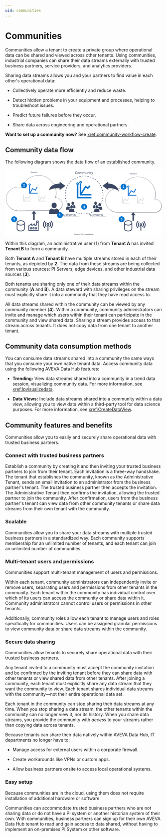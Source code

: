 ```yaml
---
uid: communities
---
```


# Communities

Communities allow a tenant to create a private group where operational data can be shared and viewed across other tenants. Using communities, industrial companies can share their data streams externally with trusted business partners, service providers, and analytics providers.

Sharing data streams allows you and your partners to find value in each other's operational data:

* Collectively operate more efficiently and reduce waste.

* Detect hidden problems in your equipment and processes, helping to troubleshoot issues.

* Predict future failures before they occur.

* Share data across engineering and operational partners.

**Want to set up a community now?** See <xref:community-workflow-create>.

## Community data flow

The following diagram shows the data flow of an established community.

![Community displaying different tenants sharing streams with the community](images/community-diagram.drawio.svg)

Within this diagram, an administrative user (**1**) from **Tenant A** has invited **Tenant B** to form a community.

Both **Tenant A** and **Tenant B** have multiple streams stored in each of their tenants, as depicted by **2**. The data from these streams are being collected from various sources: PI Servers, edge devices, and other industrial data sources (**3**).

Both tenants are sharing only one of their data streams within the community (**A** and **B**). A data steward with sharing privileges on the stream must explicitly share it into a community that they have read access to.

All data streams shared within the community can be viewed by any community member (**4**). Within a community, community administrators can invite and manage which users within their tenant can participate in the community and view shared data. Sharing a stream provides access to that stream across tenants. It does not copy data from one tenant to another tenant.

## Community data consumption methods

You can consume data streams shared into a community the same ways that you consume your own native tenant data. Access community data using the following AVEVA Data Hub features:

* **Trending:** View data streams shared into a community in a trend data session, visualizing community data. For more information, see <xref:lpvisualizedata>.

* **Data Views:** Include data streams shared into a community within a data view, allowing you to view data within a third-party tool for data science purposes. For more information, see <xref:CreateDataView>.

## Community features and benefits

Communities allow you to easily and securely share operational data with trusted business partners.

### Connect with trusted business partners

Establish a community by creating it and then inviting your trusted business partners to join from their tenant. Each invitation is a three-way handshake. The tenant that establishes the community, known as the Administrative Tenant, sends an email invitation to an administrator from the business partner's tenant. The trusted business partner then accepts the invitation. The Administrative Tenant then confirms the invitation, allowing the trusted partner to join the community. After confirmation, users from the business partner's tenant can view data from other community tenants or share data streams from their own tenant with the community.

### Scalable

Communities allow you to share your data streams with multiple trusted business partners in a standardized way. Each community supports membership for an unlimited number of tenants, and each tenant can join an unlimited number of communities.

### Multi-tenant users and permissions

Communities support multi-tenant management of users and permissions.

Within each tenant, community administrators can independently invite or remove users, separating users and permissions from other tenants in the community. Each tenant within the community has individual control over which of its users can access the community or share data within it. Community administrators cannot control users or permissions in other tenants.

Additionally, community roles allow each tenant to manage users and roles specifically for communities. Users can be assigned granular permissions to view community data or share data streams within the community.

### Secure data sharing

Communities allow tenants to securely share operational data with their trusted business partners.

Any tenant invited to a community must accept the community invitation and be confirmed by the inviting tenant before they can share data with other tenants or view shared data from other tenants. After joining a community, each tenant must explicitly share any data stream that they want the community to view. Each tenant shares individual data streams with the community—not their entire operational data set.

Each tenant in the community can stop sharing their data streams at any time. When you stop sharing a data stream, the other tenants within the community can no longer view it, nor its history. When you share data streams, you provide the community with _access_ to your streams rather than copying data across tenants.

Because tenants can share their data natively within AVEVA Data Hub, IT departments no longer have to:

* Manage access for external users within a corporate firewall.

* Create workarounds like VPNs or custom apps.

* Allow business partners onsite to access local operational systems.

### Easy setup

Because communities are in the cloud, using them does not require installation of additional hardware or software.

Communities can accommodate trusted business partners who are not sharing data or do not have a PI system or another historian system of their own. With communities, business partners can sign up for their own AVEVA Data Hub tenant to read and gain access to data shared, without having to implement an on-premises PI System or other software.
